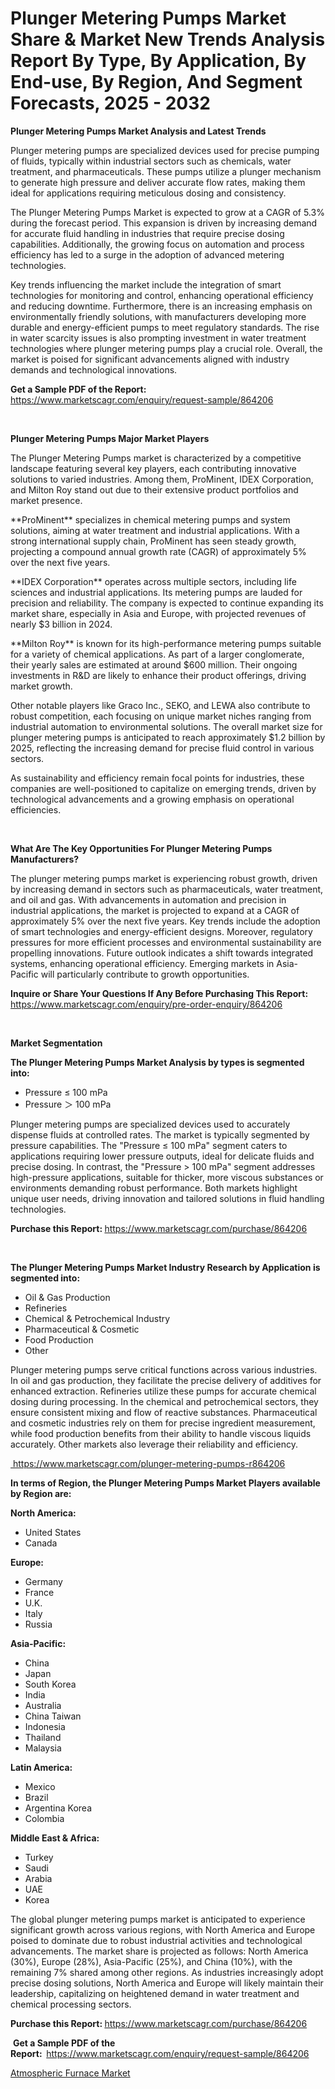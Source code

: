 <p><h1>Plunger Metering Pumps Market Share & Market New Trends Analysis Report By Type, By Application, By End-use, By Region, And Segment Forecasts, 2025 - 2032</h1></p><p><strong>Plunger Metering Pumps Market Analysis and Latest Trends</strong></p>
<p><p>Plunger metering pumps are specialized devices used for precise pumping of fluids, typically within industrial sectors such as chemicals, water treatment, and pharmaceuticals. These pumps utilize a plunger mechanism to generate high pressure and deliver accurate flow rates, making them ideal for applications requiring meticulous dosing and consistency.</p><p>The Plunger Metering Pumps Market is expected to grow at a CAGR of 5.3% during the forecast period. This expansion is driven by increasing demand for accurate fluid handling in industries that require precise dosing capabilities. Additionally, the growing focus on automation and process efficiency has led to a surge in the adoption of advanced metering technologies. </p><p>Key trends influencing the market include the integration of smart technologies for monitoring and control, enhancing operational efficiency and reducing downtime. Furthermore, there is an increasing emphasis on environmentally friendly solutions, with manufacturers developing more durable and energy-efficient pumps to meet regulatory standards. The rise in water scarcity issues is also prompting investment in water treatment technologies where plunger metering pumps play a crucial role. Overall, the market is poised for significant advancements aligned with industry demands and technological innovations.</p></p>
<p><strong>Get a Sample PDF of the Report:&nbsp;</strong> <a href="https://www.marketscagr.com/enquiry/request-sample/864206?utm_campaign=2301&utm_medium=2&utm_source=Github&utm_content=ia&utm_term=20022025&utm_id=plunger-metering-pumps">https://www.marketscagr.com/enquiry/request-sample/864206</a></p>
<p>&nbsp;</p>
<p><strong>Plunger Metering Pumps Major Market Players</strong></p>
<p><p>The Plunger Metering Pumps market is characterized by a competitive landscape featuring several key players, each contributing innovative solutions to varied industries. Among them, ProMinent, IDEX Corporation, and Milton Roy stand out due to their extensive product portfolios and market presence.</p><p>**ProMinent** specializes in chemical metering pumps and system solutions, aiming at water treatment and industrial applications. With a strong international supply chain, ProMinent has seen steady growth, projecting a compound annual growth rate (CAGR) of approximately 5% over the next five years. </p><p>**IDEX Corporation** operates across multiple sectors, including life sciences and industrial applications. Its metering pumps are lauded for precision and reliability. The company is expected to continue expanding its market share, especially in Asia and Europe, with projected revenues of nearly $3 billion in 2024.</p><p>**Milton Roy** is known for its high-performance metering pumps suitable for a variety of chemical applications. As part of a larger conglomerate, their yearly sales are estimated at around $600 million. Their ongoing investments in R&D are likely to enhance their product offerings, driving market growth.</p><p>Other notable players like Graco Inc., SEKO, and LEWA also contribute to robust competition, each focusing on unique market niches ranging from industrial automation to environmental solutions. The overall market size for plunger metering pumps is anticipated to reach approximately $1.2 billion by 2025, reflecting the increasing demand for precise fluid control in various sectors. </p><p>As sustainability and efficiency remain focal points for industries, these companies are well-positioned to capitalize on emerging trends, driven by technological advancements and a growing emphasis on operational efficiencies.</p></p>
<p>&nbsp;</p>
<p><strong>What Are The Key Opportunities For Plunger Metering Pumps Manufacturers?</strong></p>
<p><p>The plunger metering pumps market is experiencing robust growth, driven by increasing demand in sectors such as pharmaceuticals, water treatment, and oil and gas. With advancements in automation and precision in industrial applications, the market is projected to expand at a CAGR of approximately 5% over the next five years. Key trends include the adoption of smart technologies and energy-efficient designs. Moreover, regulatory pressures for more efficient processes and environmental sustainability are propelling innovations. Future outlook indicates a shift towards integrated systems, enhancing operational efficiency. Emerging markets in Asia-Pacific will particularly contribute to growth opportunities.</p></p>
<p><strong>Inquire or Share Your Questions If Any Before Purchasing This Report:</strong> <a href="https://www.marketscagr.com/enquiry/pre-order-enquiry/864206?utm_campaign=2301&utm_medium=2&utm_source=Github&utm_content=ia&utm_term=20022025&utm_id=plunger-metering-pumps">https://www.marketscagr.com/enquiry/pre-order-enquiry/864206</a></p>
<p>&nbsp;</p>
<p><strong>Market Segmentation</strong></p>
<p><strong>The Plunger Metering Pumps Market Analysis by types is segmented into:</strong></p>
<p><ul><li>Pressure ≤ 100 mPa</li><li>Pressure ＞ 100 mPa</li></ul></p>
<p><p>Plunger metering pumps are specialized devices used to accurately dispense fluids at controlled rates. The market is typically segmented by pressure capabilities. The "Pressure ≤ 100 mPa" segment caters to applications requiring lower pressure outputs, ideal for delicate fluids and precise dosing. In contrast, the "Pressure > 100 mPa" segment addresses high-pressure applications, suitable for thicker, more viscous substances or environments demanding robust performance. Both markets highlight unique user needs, driving innovation and tailored solutions in fluid handling technologies.</p></p>
<p><strong>Purchase this Report:&nbsp;</strong><a href="https://www.marketscagr.com/purchase/864206?utm_campaign=2301&utm_medium=2&utm_source=Github&utm_content=ia&utm_term=20022025&utm_id=plunger-metering-pumps">https://www.marketscagr.com/purchase/864206</a></p>
<p>&nbsp;</p>
<p><strong>The Plunger Metering Pumps Market Industry Research by Application is segmented into:</strong></p>
<p><ul><li>Oil & Gas Production</li><li>Refineries</li><li>Chemical & Petrochemical Industry</li><li>Pharmaceutical & Cosmetic</li><li>Food Production</li><li>Other</li></ul></p>
<p><p>Plunger metering pumps serve critical functions across various industries. In oil and gas production, they facilitate the precise delivery of additives for enhanced extraction. Refineries utilize these pumps for accurate chemical dosing during processing. In the chemical and petrochemical sectors, they ensure consistent mixing and flow of reactive substances. Pharmaceutical and cosmetic industries rely on them for precise ingredient measurement, while food production benefits from their ability to handle viscous liquids accurately. Other markets also leverage their reliability and efficiency.</p></p>
<p><a href="https://www.marketscagr.com/plunger-metering-pumps-r864206?utm_campaign=2301&utm_medium=2&utm_source=Github&utm_content=ia&utm_term=20022025&utm_id=plunger-metering-pumps">&nbsp;https://www.marketscagr.com/plunger-metering-pumps-r864206</a></p>
<p><strong>In terms of Region, the Plunger Metering Pumps Market Players available by Region are:</strong></p>
<p>
    <p> <strong> North America: </strong>
        <ul>
            <li>United States</li>
            <li>Canada</li>
        </ul>
        </p> 
    <p> <strong> Europe: </strong>
        <ul>
            <li>Germany</li>
            <li>France</li>
            <li>U.K.</li>
            <li>Italy</li>
            <li>Russia</li>
        </ul>
        </p> 
    <p> <strong> Asia-Pacific: </strong>
        <ul>
            <li>China</li>
            <li>Japan</li>
            <li>South Korea</li>
            <li>India</li>
            <li>Australia</li>
            <li>China Taiwan</li>
            <li>Indonesia</li>
            <li>Thailand</li>
            <li>Malaysia</li>
        </ul>
        </p> 
    <p> <strong> Latin America: </strong>
        <ul>
            <li>Mexico</li>
            <li>Brazil</li>
            <li>Argentina Korea</li>
            <li>Colombia</li>
        </ul>
        </p> 
    <p> <strong> Middle East & Africa: </strong>
        <ul>
            <li>Turkey</li>
            <li>Saudi</li>
            <li>Arabia</li>
            <li>UAE</li>
            <li>Korea</li>
        </ul>
    </p>
    </p>
<p><p>The global plunger metering pumps market is anticipated to experience significant growth across various regions, with North America and Europe poised to dominate due to robust industrial activities and technological advancements. The market share is projected as follows: North America (30%), Europe (28%), Asia-Pacific (25%), and China (10%), with the remaining 7% shared among other regions. As industries increasingly adopt precise dosing solutions, North America and Europe will likely maintain their leadership, capitalizing on heightened demand in water treatment and chemical processing sectors.</p></p>
<p><strong>Purchase this Report: </strong><a href="https://www.marketscagr.com/purchase/864206?utm_campaign=2301&utm_medium=2&utm_source=Github&utm_content=ia&utm_term=20022025&utm_id=plunger-metering-pumps">https://www.marketscagr.com/purchase/864206</a></p>
<p>&nbsp;<strong>Get a Sample PDF of the Report:&nbsp;&nbsp;</strong><a href="https://www.marketscagr.com/enquiry/request-sample/864206?utm_campaign=2301&utm_medium=2&utm_source=Github&utm_content=ia&utm_term=20022025&utm_id=plunger-metering-pumps">https://www.marketscagr.com/enquiry/request-sample/864206</a></p>
<p><strong></strong></p>
<p><p><a href="https://github.com/janraimondo83/Market-Research-Report-List-1/blob/main/atmospheric-furnace-market.md?utm_campaign=2301&utm_medium=2&utm_source=Github&utm_content=ia&utm_term=20022025&utm_id=plunger-metering-pumps">Atmospheric Furnace Market</a></p></p>